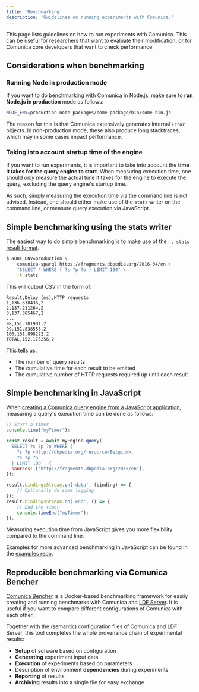 ```yaml
---
title: 'Benchmarking'
description: 'Guidelines on running experiments with Comunica.'
---
```


This page lists guidelines on how to run experiments with Comunica.
This can be useful for researchers that want to evaluate their modification,
or for Comunica core developers that want to check performance.

## Considerations when benchmarking

### Running Node in production mode

If you want to do benchmarking with Comunica in Node.js, make sure to **run Node.js in production** mode as follows:

```bash
NODE_ENV=production node packages/some-package/bin/some-bin.js
```

The reason for this is that Comunica extensively generates internal `Error` objects.
In non-production mode, these also produce long stacktraces, which may in some cases impact performance.

### Taking into account startup time of the engine

If you want to run experiments, it is important to take into account the **time it takes for the query engine to start**.
When measuring execution time, one should _only_ measure the actual time it takes for the engine to execute the query,
excluding the query engine's startup time.

As such, simply measuring the execution time via the command line is not advised.
Instead, one should either make use of the `stats` writer on the command line,
or measure query execution via JavaScript.

## Simple benchmarking using the stats writer

The easiest way to do simple benchmarking is to make use of the `-t stats` [result format](/docs/query/advanced/result_formats/).

```bash
$ NODE_ENV=production \
    comunica-sparql https://fragments.dbpedia.org/2016-04/en \
    "SELECT * WHERE { ?s ?p ?o } LIMIT 100" \
    -t stats
```

This will output CSV in the form of:
```csv
Result,Delay (ms),HTTP requests
1,136.638436,2
2,137.211264,2
3,137.385467,2
...
98,151.781901,2
99,151.838555,2
100,151.898222,2
TOTAL,152.175256,2
```

This tells us:

* The number of query results
* The cumulative time for each result to be emitted
* The cumulative number of HTTP requests required up until each result

## Simple benchmarking in JavaScript

When [creating a Comunica query engine from a JavaScript application](/docs/query/getting_started/query_app/),
measuring a query's execution time can be done as follows:
```javascript
// Start a timer
console.time("myTimer");

const result = await myEngine.query(`
  SELECT ?s ?p ?o WHERE {
    ?s ?p <http://dbpedia.org/resource/Belgium>.
    ?s ?p ?o
  } LIMIT 100`, {
  sources: ['http://fragments.dbpedia.org/2015/en'],
});

result.bindingsStream.on('data', (binding) => {
    // Optionally do some logging
});
result.bindingsStream.on('end', () => {
    // End the timer
    console.timeEnd("myTimer");
});
```

Measuring execution time from JavaScript gives you more flexibility compared to the command line.

Examples for more advanced benchmarking in JavaScript can be found in the [examples repo](https://github.com/comunica/examples/).

## Reproducible benchmarking via Comunica Bencher

[Comunica Bencher](https://github.com/comunica/comunica-bencher)
is a Docker-based benchmarking framework
for easily creating and running benchmarks with Comunica and [LDF Server](https://github.com/LinkedDataFragments/Server.js).
It is useful if you want to compare different configurations of Comunica with each other.

Together with the (semantic) configuration files of Comunica and LDF Server,
this tool completes the whole provenance chain of experimental results:

* **Setup** of sofware based on configuration
* **Generating** experiment input data
* **Execution** of experiments based on parameters
* Description of environment **dependencies** during experiments
* **Reporting** of results
* **Archiving** results into a single file for easy exchange
